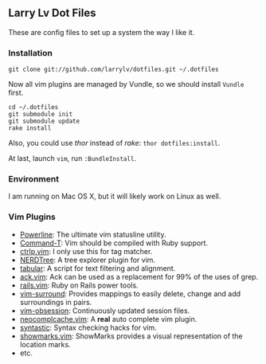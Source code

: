 ## Larry Lv Dot Files

These are config files to set up a system the way I like it.

### Installation

```
git clone git://github.com/larrylv/dotfiles.git ~/.dotfiles
```

Now all vim plugins are managed by Vundle, so we should install `Vundle` first.

```
cd ~/.dotfiles
git submodule init
git submodule update
rake install
```

Also, you could use *thor* instead of *rake*: `thor dotfiles:install`.

At last, launch `vim`, run `:BundleInstall`.

### Environment

I am running on Mac OS X, but it will likely work on Linux as well.

### Vim Plugins

* [Powerline](https://github.com/Lokaltog/vim-powerline): The ultimate vim statusline utility.
* [Command-T](https://github.com/wincent/Command-T): Vim should be compiled with Ruby support.
* [ctrlp.vim](https://github.com/kien/ctrlp.vim): I only use this for tag matcher.
* [NERDTree](https://github.com/scrooloose/nerdtree): A tree explorer plugin for vim.
* [tabular](https://github.com/godlygeek/tabular): A script for text filtering and alignment.
* [ack.vim](https://github.com/mileszs/ack.vim): Ack can be used as a replacement for 99% of the uses of grep.
* [rails.vim](https://github.com/tpope/vim-rails): Ruby on Rails power tools.
* [vim-surround](https://github.com/tpope/vim-surround): Provides mappings to easily delete, change and add surroundings in pairs.
* [vim-obsession](https://github.com/tpope/vim-obsession): Continuously updated session files.
* [neocomplcache.vim](https://github.com/Shougo/neocomplcache): A **real** auto complete vim plugin.
* [syntastic](https://github.com/scrooloose/syntastic): Syntax checking hacks for vim.
* [showmarks.vim](http://www.vim.org/scripts/script.php?script_id=152): ShowMarks provides a visual representation of the location marks.
* etc.
